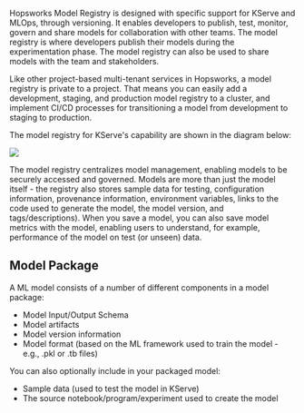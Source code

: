 Hopsworks Model Registry is designed with specific support for KServe and MLOps, through versioning. It enables developers to publish, test, monitor, govern and share models for collaboration with other teams. The model registry is where developers publish their models during the experimentation phase. The model registry can also be used to share models with the team and stakeholders.

Like other project-based multi-tenant services in Hopsworks, a model registry is private to a project. That means you can easily add a development, staging, and production model registry to a cluster, and implement CI/CD processes for transitioning a model from development to staging to production.

The model registry for KServe's capability are shown in the diagram below:

<img src="../../../assets/images/concepts/mlops/model-registry.svg">

The model registry centralizes model management, enabling models to be securely accessed and governed. Models are more than just the model itself - the registry also stores sample data for testing, configuration information, provenance information, environment variables, links to the code used to generate the model, the model version, and tags/descriptions). When you save a model, you can also save model metrics with the model, enabling users to understand, for example, performance of the model on test (or unseen) data.

## Model Package
A ML model consists of a number of different components in a model package:
 - Model Input/Output Schema
 - Model artifacts
 - Model version information
 - Model format (based on the ML framework used to train the model - e.g., .pkl or .tb files)

You can also optionally include in your packaged model:
 - Sample data (used to test the model  in KServe)
 - The source notebook/program/experiment used to create the model


